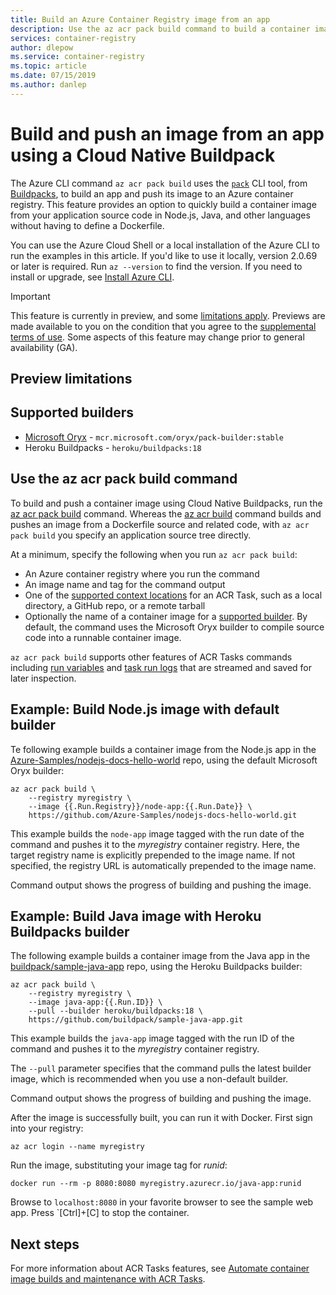 ```yaml
---
title: Build an Azure Container Registry image from an app
description: Use the az acr pack build command to build a container image from an app and push to Azure Container Registry, without using a Dockerfile.
services: container-registry
author: dlepow
ms.service: container-registry
ms.topic: article
ms.date: 07/15/2019
ms.author: danlep
---
```


# Build and push an image from an app using a Cloud Native Buildpack

The Azure CLI command `az acr pack build` uses the [`pack`](https://github.com/buildpack/pack) CLI tool, from [Buildpacks](https://buildpacks.io/), to build an app and push its image to an Azure container registry. This feature provides an option to quickly build a container image from your application source code in Node.js, Java, and other languages without having to define a Dockerfile.

You can use the Azure Cloud Shell or a local installation of the Azure CLI to run the examples in this article. If you'd like to use it locally, version 2.0.69 or later is required. Run `az --version` to find the version. If you need to install or upgrade, see [Install Azure CLI][azure-cli-install].

> [!IMPORTANT]
> This feature is currently in preview, and some [limitations apply](#preview-limitations). Previews are made available to you on the condition that you agree to the [supplemental terms of use][terms-of-use]. Some aspects of this feature may change prior to general availability (GA).

## Preview limitations


## Supported builders

* [Microsoft Oryx](https://github.com/microsoft/Oryx) - `mcr.microsoft.com/oryx/pack-builder:stable`
* Heroku Buildpacks - `heroku/buildpacks:18`

## Use the az acr pack build command

To build and push a container image using Cloud Native Buildpacks, run the [az acr pack build][az-acr-pack-build] command. Whereas the [az acr build][az-acr-build] command builds and pushes an image from a Dockerfile source and related code, with `az acr pack build` you specify an application source tree directly.

At a minimum, specify the following when you run `az acr pack build`:

* An Azure container registry where you run the command
* An image name and tag for the command output
* One of the [supported context locations](container-registry-tasks-overview.md#quick-task) for an ACR Task, such as a local directory, a GitHub repo, or a remote tarball
* Optionally the name of a container image for a [supported builder](#supported-builders). By default, the command uses the Microsoft Oryx builder to compile source code into a runnable container image. 

`az acr pack build` supports other features of ACR Tasks commands including [run variables](container-registry-tasks-reference-yaml.md#run-variables) and [task run logs](container-registry-tasks-overview.md#view-task-logs) that are streamed and saved for later inspection.

## Example: Build Node.js image with default builder

Te following example builds a container image from the Node.js app in the [Azure-Samples/nodejs-docs-hello-world](https://github.com/Azure-Samples/nodejs-docs-hello-world) repo, using the default Microsoft Oryx builder:

```azurecli
az acr pack build \
    --registry myregistry \
    --image {{.Run.Registry}}/node-app:{{.Run.Date}} \
    https://github.com/Azure-Samples/nodejs-docs-hello-world.git
```

This example builds the `node-app` image tagged with the run date of the command and pushes it to the *myregistry* container registry. Here, the target registry name is explicitly prepended to the image name. If not specified, the registry URL is automatically prepended to the image name.

Command output shows the progress of building and pushing the image. 



## Example: Build Java image with Heroku Buildpacks builder

The following example builds a container image from the Java app in the [buildpack/sample-java-app](https://github.com/buildpack/sample-java-app) repo, using the Heroku Buildpacks builder:

```azurecli
az acr pack build \
    --registry myregistry \
    --image java-app:{{.Run.ID}} \
    --pull --builder heroku/buildpacks:18 \
    https://github.com/buildpack/sample-java-app.git
```

This example builds the `java-app` image tagged with the run ID of the command and pushes it to the *myregistry* container registry.

The `--pull` parameter specifies that the command pulls the latest builder image, which is recommended when you use a non-default builder.


Command output shows the progress of building and pushing the image. 

After the image is successfully built, you can run it with Docker. First sign into your registry:

```azurecli
az acr login --name myregistry
```

Run the image, substituting your image tag for *runid*:

```console
docker run --rm -p 8080:8080 myregistry.azurecr.io/java-app:runid
```

Browse to `localhost:8080` in your favorite browser to see the sample web app. Press `[Ctrl]+[C] to stop the container.


## Next steps

For more information about ACR Tasks features, see [Automate container image builds and maintenance with ACR Tasks](container-registry-tasks-overview.md).


<!-- LINKS - External -->
[terms-of-use]: https://azure.microsoft.com/support/legal/preview-supplemental-terms/

<!-- LINKS - Internal -->
[azure-cli-install]: /cli/azure/install-azure-cli
[az-acr-build]: /cli/azure/acr/task
[az-acr-pack-build]: /cli/azure/acr/pack#az-acr-pack-build
